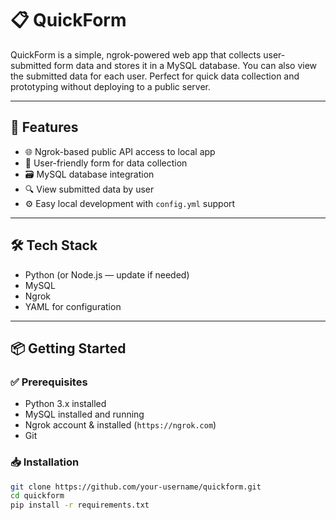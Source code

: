 # 📋 QuickForm

QuickForm is a simple, ngrok-powered web app that collects user-submitted form data and stores it in a MySQL database. You can also view the submitted data for each user. Perfect for quick data collection and prototyping without deploying to a public server.

---

## 🚀 Features

- 🌐 Ngrok-based public API access to local app
- 📝 User-friendly form for data collection
- 🗃️ MySQL database integration
- 🔍 View submitted data by user
- ⚙️ Easy local development with `config.yml` support

---

## 🛠️ Tech Stack

- Python (or Node.js — update if needed)
- MySQL
- Ngrok
- YAML for configuration

---

## 📦 Getting Started

### ✅ Prerequisites

- Python 3.x installed
- MySQL installed and running
- Ngrok account & installed (`https://ngrok.com`)
- Git

### 📥 Installation

```bash
git clone https://github.com/your-username/quickform.git
cd quickform
pip install -r requirements.txt
